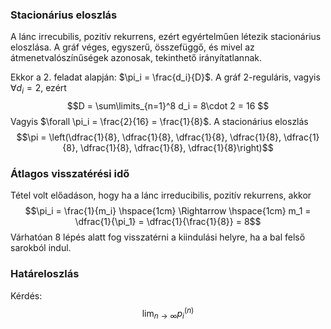 ### Stacionárius eloszlás

A lánc irrecubilis, pozitív rekurrens, ezért egyértelműen létezik stacionárius eloszlása. A gráf véges, egyszerű, összefüggő, és mivel az átmenetvalószínűségek azonosak, tekinthető irányítatlannak.

Ekkor a 2. feladat alapján: $\pi_i = \frac{d_i}{D}$. A gráf 2-reguláris, vagyis $\forall d_i = 2$, ezért 
$$D = \sum\limits_{n=1}^8 d_i = 8\cdot 2 = 16 $$
Vagyis $\forall \pi_i = \frac{2}{16} = \frac{1}{8}$. A stacionárius eloszlás 
$$\pi = \left(\dfrac{1}{8}, \dfrac{1}{8}, \dfrac{1}{8}, \dfrac{1}{8}, \dfrac{1}{8}, \dfrac{1}{8}, \dfrac{1}{8}, \dfrac{1}{8}\right)$$

### Átlagos visszatérési idő

Tétel volt előadáson, hogy ha a lánc irreducibilis, pozitív rekurrens, akkor 
$$\pi_i = \frac{1}{m_i} \hspace{1cm} \Rightarrow  \hspace{1cm}  m_1 = \dfrac{1}{\pi_1} = \dfrac{1}{\frac{1}{8}} = 8$$
Várhatóan 8 lépés alatt fog visszatérni a kiindulási helyre, ha a bal felső sarokból indul.

### Határeloszlás

Kérdés:
$$ \lim_{n\to \infty} p_i^{(n)} $$
<!--stackedit_data:
eyJoaXN0b3J5IjpbLTcxOTgxMTcwOSw5MTExODUwNzUsLTE4Mj
UyMjQwNzIsMzYwMjA5NDQ3LDczMDk5ODExNl19
-->